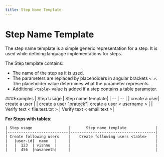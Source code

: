 ```yaml
---
title: Step Name Template
---
```


# Step Name Template

The step name template is a simple generic representation for a step. It is used while defining language implementations for steps.


The Step template contains:
* The name of the step as it is used.
* The parameters are replaced by placeholders in angular brackets `< >`. The placeholder value determines what the parameter represents.
* Additional `<table>`  value is added if a step contains a table parameter.

###Examples
| Step Usage | Step name template|
| --    | -- |
| create a user| create a user |
| create a user "prateek"| create a user < username > |
| Verify text < file:test.txt > | Verify text < email text >|


**For Steps with tables:**
````
| Step usage                |       Step name template             |
|---------------------------|--------------------------------------|
| Create following users    |    Create following users <table>    |
|   |user-id|  name   |     |                                      |
|   |  123  | vishnu  |     |                                      |
|   |  456  |navaneeth|     |                                      |

````



